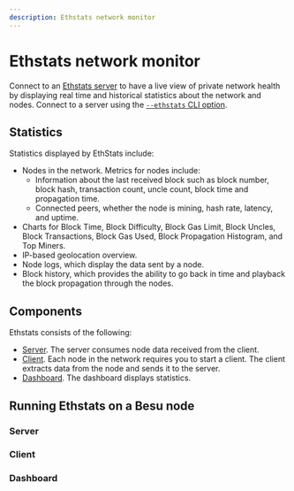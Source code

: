 ```yaml
---
description: Ethstats network monitor
---
```


# Ethstats network monitor

Connect to an [Ethstats server](https://github.com/goerli/ethstats-server) to have a live view of private network health by displaying real time and historical statistics about the network and nodes.
Connect to a server using the [`--ethstats` CLI option](../../Reference/CLI/CLI-Syntax.md#ethstats).

## Statistics

Statistics displayed by EthStats include:

- Nodes in the network. Metrics for nodes include:
    - Information about the last received block such as block number, block hash, transaction count, uncle count, block time and propagation time.
    - Connected peers, whether the node is mining, hash rate, latency, and uptime.
- Charts for Block Time, Block Difficulty, Block Gas Limit, Block Uncles, Block Transactions, Block Gas Used, Block Propagation Histogram, and Top Miners.
- IP-based geolocation overview.
- Node logs, which display the data sent by a node.
- Block history, which provides the ability to go back in time and playback the block propagation through the nodes.

## Components

Ethstats consists of the following:

- [Server](https://github.com/goerli/ethstats-server). The server consumes node data received from the client.
- [Client](https://github.com/goerli/ethstats-client). Each node in the network requires you to start a client. The client extracts data from the node and sends it to the server.
- [Dashboard](https://ethstats.net). The dashboard displays statistics.

## Running Ethstats on a Besu node

### Server

### Client

### Dashboard